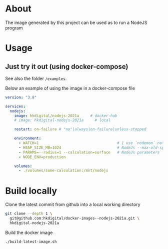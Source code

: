 
# About

The image generated by this project can be used as to run a NodeJS program

# Usage

## Just try it out (using docker-compose)

See also the folder `/examples`.

Below an example of using the image in a docker-compose file

```yaml
version: "3.8"

services:
  nodejs:
    image: hkdigital/nodejs-2021a     # docker-hub
    # image: hkdigital-nodejs-2021a     # local    

    restart: on-failure # "no"|always|on-failure|unless-stopped

    environment:
      - WATCH=1                                   # 1 use `nodemon` not `node`
      - HEAP_SIZE_MB=1024                         # NodeJs --max-old-space-size
      - PARAMS=--radius=1 --calculation=surface   # NodeJs parameters
      - NODE_ENV=production

    volumes:
      - ./volumes/some-calculation:/mnt/nodejs
```

# Build locally

Clone the latest commit from github into a local working directory

```bash
git clone --depth 1 \
  git@github.com:hkdigital/docker-images--nodejs-2021a.git \
  hkdigital-nodejs-2021a
```

Build the docker image

```bash
./build-latest-image.sh
```
